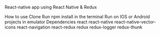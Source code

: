 
React-native app using React Native & Redux

			






How to use
Clone
Run npm install in the terminal
Run on IOS or Android projects in emulator
Dependencies
react
react-native
react-native-vector-icons
react-navigation
react-redux
redux
redux-logger
redux-thunk

